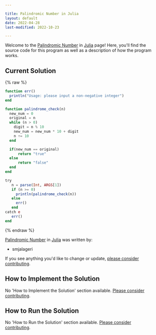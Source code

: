 ```yaml
---

title: Palindromic Number in Julia
layout: default
date: 2022-04-28
last-modified: 2022-10-23

---
```


Welcome to the [Palindromic Number](https://sampleprograms.io/projects/palindromic-number) in [Julia](https://sampleprograms.io/languages/julia) page! Here, you'll find the source code for this program as well as a description of how the program works.

## Current Solution

{% raw %}

```julia
function err() 
  println("Usage: please input a non-negative integer")
end

function palindrome_check(n)
  new_num = 0
  original = n
  while (n > 0)
    digit = n % 10
    new_num = new_num * 10 + digit 
    n ÷= 10
  end

  if(new_num == original)
      return "true"
  else
      return "false"
  end
end

try
   n = parse(Int, ARGS[1])
   if (n >= 0)
     println(palindrome_check(n))
   else
     err()
   end
catch e
   err()
end
```

{% endraw %}

[Palindromic Number](https://sampleprograms.io/projects/palindromic-number) in [Julia](https://sampleprograms.io/languages/julia) was written by:

- smjalageri

If you see anything you'd like to change or update, [please consider contributing](https://github.com/TheRenegadeCoder/sample-programs).

## How to Implement the Solution

No 'How to Implement the Solution' section available. [Please consider contributing](https://github.com/TheRenegadeCoder/sample-programs-website).

## How to Run the Solution

No 'How to Run the Solution' section available. [Please consider contributing](https://github.com/TheRenegadeCoder/sample-programs-website).